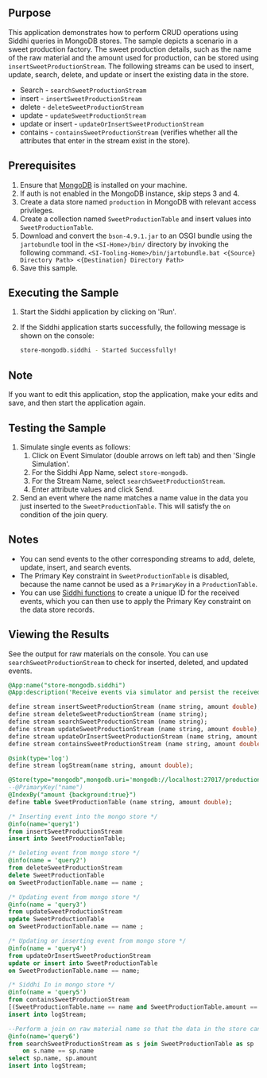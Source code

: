## Purpose

This application demonstrates how to perform CRUD operations using Siddhi queries in MongoDB stores. The sample depicts a scenario in a sweet production factory. The sweet production details, such as the name of the raw material and the amount used for production, can be stored using `insertSweetProductionStream`. The following streams can be used to insert, update, search, delete, and update or insert the existing data in the store.

* Search - `searchSweetProductionStream`
* insert - `insertSweetProductionStream`
* delete - `deleteSweetProductionStream`
* update - `updateSweetProductionStream`
* update or insert - `updateOrInsertSweetProductionStream`
* contains - `containsSweetProductionStream` (verifies whether all the attributes that enter in the stream exist in the store).

## Prerequisites

1. Ensure that [MongoDB](https://docs.mongodb.com/manual/administration/install-community/) is installed on your machine.
2. If auth is not enabled in the MongoDB instance, skip steps 3 and 4.
3. Create a data store named `production` in MongoDB with relevant access privileges.
4. Create a collection named `SweetProductionTable` and insert values into `SweetProductionTable`.
5. Download and convert the `bson-4.9.1.jar` to an OSGI bundle using the `jartobundle` tool in the `<SI-Home>/bin/` directory by invoking the following command.
`<SI-Tooling-Home>/bin/jartobundle.bat <{Source} Directory Path> <{Destination} Directory Path>`
5. Save this sample.

## Executing the Sample

1. Start the Siddhi application by clicking on 'Run'.
2. If the Siddhi application starts successfully, the following message is shown on the console:

    ```bash
    store-mongodb.siddhi - Started Successfully!
    ```

## Note

If you want to edit this application, stop the application, make your edits and save, and then start the application again.

## Testing the Sample

1. Simulate single events as follows:
    1. Click on Event Simulator (double arrows on left tab) and then 'Single Simulation'.
    2. For the Siddhi App Name, select `store-mongodb`.
    3. For the Stream Name, select `searchSweetProductionStream`.
    4. Enter attribute values and click Send.
2. Send an event where the name matches a name value in the data you just inserted to the `SweetProductionTable`. This will satisfy the `on` condition of the join query.

## Notes

* You can send events to the other corresponding streams to add, delete, update, insert, and search events.
* The Primary Key constraint in `SweetProductionTable` is disabled, because the name cannot be used as a `PrimaryKey` in a `ProductionTable`.
* You can use [Siddhi functions](http://wso2.github.io/siddhi/documentation/siddhi-4.0/#function) to create a unique ID for the received events, which you can then use to apply the Primary Key constraint on the data store records.

## Viewing the Results

See the output for raw materials on the console. You can use `searchSweetProductionStream` to check for inserted, deleted, and updated events.

```sql
@App:name("store-mongodb.siddhi")
@App:description('Receive events via simulator and persist the received data in the store.')

define stream insertSweetProductionStream (name string, amount double);
define stream deleteSweetProductionStream (name string);
define stream searchSweetProductionStream (name string);
define stream updateSweetProductionStream (name string, amount double);
define stream updateOrInsertSweetProductionStream (name string, amount double);
define stream containsSweetProductionStream (name string, amount double);

@sink(type='log')
define stream logStream(name string, amount double);

@Store(type="mongodb",mongodb.uri='mongodb://localhost:27017/production')
--@PrimaryKey("name")
@IndexBy("amount {background:true}")
define table SweetProductionTable (name string, amount double);

/* Inserting event into the mongo store */
@info(name='query1')
from insertSweetProductionStream
insert into SweetProductionTable;

/* Deleting event from mongo store */
@info(name = 'query2')
from deleteSweetProductionStream
delete SweetProductionTable
on SweetProductionTable.name == name ;

/* Updating event from mongo store */
@info(name = 'query3')
from updateSweetProductionStream
update SweetProductionTable
on SweetProductionTable.name == name ;

/* Updating or inserting event from mongo store */
@info(name = 'query4')
from updateOrInsertSweetProductionStream
update or insert into SweetProductionTable
on SweetProductionTable.name == name;

/* Siddhi In in mongo store */
@info(name = 'query5')
from containsSweetProductionStream
[(SweetProductionTable.name == name and SweetProductionTable.amount == amount) in SweetProductionTable]
insert into logStream;

--Perform a join on raw material name so that the data in the store can be viewed
@info(name='query6')
from searchSweetProductionStream as s join SweetProductionTable as sp
    on s.name == sp.name
select sp.name, sp.amount
insert into logStream;
```

